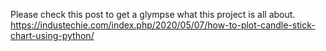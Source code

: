 Please check this post to get a glympse what this project is all about. https://industechie.com/index.php/2020/05/07/how-to-plot-candle-stick-chart-using-python/
